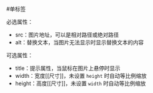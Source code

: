 #单标签

必选属性：
- src：图片地址，可以是相对路径或绝对路径
- alt：替换文本，当图片无法显示时显示替换文本的内容

可选属性：
- title：提示属性，当鼠标在图片上悬停时显示
- width：宽度[[尺寸]]，未设置 `height` 时自动等比例缩放
- height：高度[[尺寸]]，未设置 `width` 时自动等比例缩放